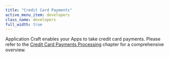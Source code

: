 ```yaml
---
title: "Credit Card Payments"
active_menu_item: developers
class_name: developers
full_width: true
---
```



Application Craft enables your Apps to take credit card payments. Please refer to the [Credit Card Payments Processing](/developers/user-guide/product-guide/advanced-features/credit-card-payment-processing/) chapter for a comprehensive overview.

